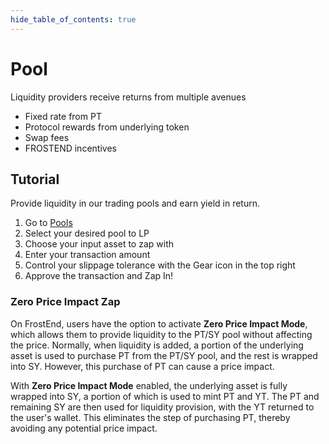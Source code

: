 ```yaml
---
hide_table_of_contents: true
---
```


# Pool


Liquidity providers receive returns from multiple avenues
* Fixed rate from PT
* Protocol rewards from underlying token
* Swap fees
* FROSTEND incentives

## Tutorial

Provide liquidity in our trading pools and earn yield in return.
1. Go to [Pools](https://app.frostend.com/pro/pools)
2. Select your desired pool to LP 
3. Choose your input asset to zap with
4. Enter your transaction amount 
5. Control your slippage tolerance with the Gear icon in the top right
6. Approve the transaction and Zap In! 

### Zero Price Impact Zap

On FrostEnd, users have the option to activate **Zero Price Impact Mode**, which allows them to provide liquidity to the PT/SY pool without affecting the price. Normally, when liquidity is added, a portion of the underlying asset is used to purchase PT from the PT/SY pool, and the rest is wrapped into SY. However, this purchase of PT can cause a price impact.

With **Zero Price Impact Mode** enabled, the underlying asset is fully wrapped into SY, a portion of which is used to mint PT and YT. The PT and remaining SY are then used for liquidity provision, with the YT returned to the user's wallet. This eliminates the step of purchasing PT, thereby avoiding any potential price impact.
